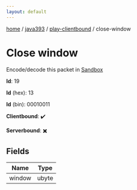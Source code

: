 ```yaml
---
layout: default
---
```


[home](/)  /  [java393](/protocol/java393)  /  [play-clientbound](/protocol/java393/play-clientbound)  /  close-window

# Close window

Encode/decode this packet in [Sandbox](../../../sandbox/java393#PlayClientbound.CloseWindow)

**Id**: 19

**Id** (hex): 13

**Id** (bin): 00010011

**Clientbound**: ✔️

**Serverbound**: ✖️

## Fields

Name | Type
---|---
window | ubyte
